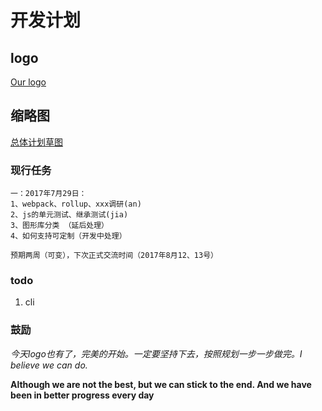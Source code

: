 #   开发计划

## logo

[Our logo](https://an-jia.github.io/graph/logo/index.html)

## 缩略图

[总体计划草图](https://an-jia.github.io/graph/plan/images/1.jpg)

### 现行任务

    一：2017年7月29日：
    1、webpack、rollup、xxx调研(an)
    2、js的单元测试、继承测试(jia)
    3、图形库分类 （延后处理）
    4、如何支持可定制（开发中处理）

    预期两周（可变），下次正式交流时间（2017年8月12、13号）

### todo

1. cli

### 鼓励

*今天logo也有了，完美的开始。一定要坚持下去，按照规划一步一步做完。I believe we can do.*


**Although we are not the best, but we can stick to the end. And we have been in better progress every day**

    
